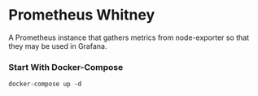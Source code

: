 # Prometheus Whitney

A Prometheus instance that gathers metrics from node-exporter so that they may be used in Grafana.

### Start With Docker-Compose

`docker-compose up -d`

